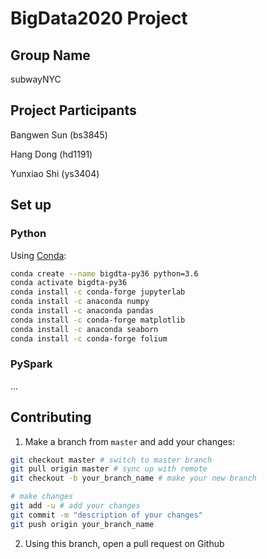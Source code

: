 # BigData2020 Project

## Group Name

subwayNYC

## Project Participants

Bangwen Sun (bs3845)

Hang Dong (hd1191)

Yunxiao Shi (ys3404)

## Set up

### Python

Using [Conda](https://www.anaconda.com/):

```bash
conda create --name bigdta-py36 python=3.6 
conda activate bigdta-py36
conda install -c conda-forge jupyterlab
conda install -c anaconda numpy
conda install -c anaconda pandas
conda install -c conda-forge matplotlib
conda install -c anaconda seaborn
conda install -c conda-forge folium
```

### PySpark

...

## Contributing

1. Make a branch from `master` and add your changes:

```bash
git checkout master # switch to master branch
git pull origin master # sync up with remote
git checkout -b your_branch_name # make your new branch

# make changes
git add -u # add your changes
git commit -m "description of your changes"
git push origin your_branch_name
```

2. Using this branch, open a pull request on Github

